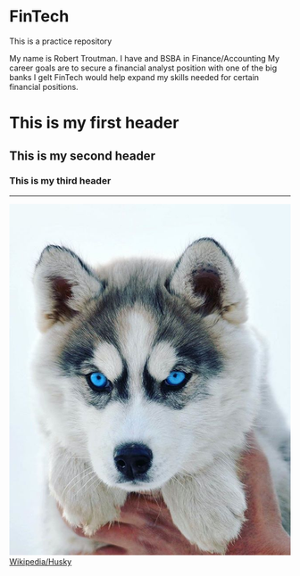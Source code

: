 # FinTech
This is a practice repository

My name is Robert Troutman. I have and BSBA in Finance/Accounting
My career goals are to secure a financial analyst position with one of the big banks
I gelt FinTech would help expand my skills needed for certain financial positions.


# This is my first header
## This is my second header
### This is my third header
---
![Husky Pup](Husky/Husky.jpg)
[Wikipedia/Husky](https://en.wikipedia.org/wiki/Husky)
